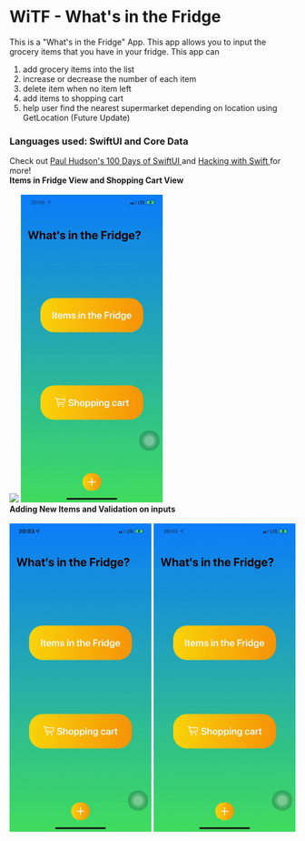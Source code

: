 <h1> WiTF - What's in the Fridge </h1> 
<p> 
This is a "What's in the Fridge" App. This app allows you to input the grocery items that you have in your fridge. 
This app can 
<ol> 
<li> add grocery items into the list </li> 
<li> increase or decrease the number of each item </li> 
<li> delete item when no item left </li> 
<li> add items to shopping cart </li> 
<li> help user find the nearest supermarket depending on location using GetLocation (Future Update) </li> 
</ol>
<h3><b> Languages used: SwiftUI and Core Data </b></h3>
Check out <a href="https://twitter.com/twostraws" target="_blank"> Paul Hudson's </a>
<a href="https://www.hackingwithswift.com/100/swiftui" target="_blank"> 100 Days of SwiftUI </a> and 
<a href="https://www.hackingwithswift.com/" target="_blank"> Hacking with Swift </a> 
for more! 
<br>
<div>
<b> Items in Fridge View and Shopping Cart View </b> <br><br>
<img src="ScreenRecordings/ItemsInFridge.gif" width="250">
<img src="ScreenRecordings/ShoppingCart.gif" width="250">
</div>
<div> 
  <b> Adding New Items and Validation on inputs </b><br><br> 
<img src="ScreenRecordings/AddNewItem.gif" width="250">
<img src="ScreenRecordings/Validation.gif" width="250">
</div>
</p>

